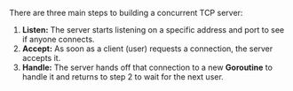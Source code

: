 There are three main steps to building a concurrent TCP server:

1.  **Listen:** The server starts listening on a specific address and port to see if anyone connects.
2.  **Accept:** As soon as a client (user) requests a connection, the server accepts it.
3.  **Handle:** The server hands off that connection to a new **Goroutine** to handle it and returns to step 2 to wait for the next user.